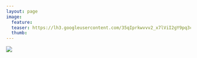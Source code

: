 ```yaml
---
layout: page
image:
  feature:
  teaser: https://lh3.googleusercontent.com/35qIprkwvvv2_x7lViI2gY9pq3cgsbUgmOMPKrYlxhg=w245-h184-no
  thumb:
---
```


![](https://lh3.googleusercontent.com/ZiCxj4M6r4u-qv3QYLAghsTcjna5DEFxTdNpX0dbrRA=w800)

